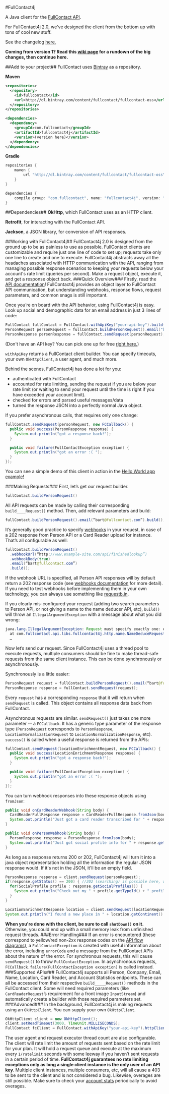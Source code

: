#FullContact4j

A Java client for the [FullContact API](http://www.fullcontact.com/docs).

For FullContact4j 2.0, we've designed the client from the bottom up with tons of cool new stuff.

See the changelog [here.](https://github.com/fullcontact/fullcontact4j/wiki/changelog)

__Coming from version 1? Read this [wiki page](https://github.com/fullcontact/fullcontact4j/wiki/Coming-from-v1.0) for a rundown of the big changes, then continue here.__

##Add to your project##
FullContact uses [Bintray](https://bintray.com/) as a repository.

__Maven__
```xml
<repositories>
  <repository>
    <id>fullcontact</id>
    <url>http://dl.bintray.com/content/fullcontact/fullcontact-oss</url>
  </repository>
</repositories>

<dependencies>
  <dependency>
    <groupId>com.fullcontact</groupId>
    <artifactId>fullcontact4j</artifactId>
    <version>(version here)</version>
  </dependency>
</dependencies>
```
__Gradle__
```groovy
repositories {
    maven {
        url "http://dl.bintray.com/content/fullcontact/fullcontact-oss"
    }
}

dependencies {
    compile group: "com.fullcontact", name: "fullcontact4j", version: "(version here)"
}
```

##Dependencies##
__OkHttp__, which FullContact uses as an HTTP client.

__Retrofit__, for interacting with the FullContact API.

__Jackson__, a JSON library, for conversion of API responses.


##Working with FullContact4j##
FullContact4j 2.0 is designed from the ground up to be as painless to use as possible. FullContact clients are customizable and require just one line of code to set up; requests take only one line to create and one to execute. FullContact4j abstracts away all the headaches associated with HTTP communication with the API, ranging from managing possible response scenarios to keeping your requests below your account's rate limit (queries per second). Make a request object, execute it, and get a response object back.
###Quick Overview###
Firstly, read the [API documentation](https://www.fullcontact.com/developer/docs/)! FullContact4j provides an object layer to FullContact API communication, but understanding webhooks, response flows, request parameters, and common snags is still important.

Once you’re on board with the API behavior, using FullContact4j is easy. Look up social and demographic data for an email address in just 3 lines of code:
```java
FullContact fullContact = FullContact.withApiKey("your-api-key").build();
PersonRequest personRequest = fullContact.buildPersonRequest().email("bart@fullcontact.com").build();
PersonResponse personResponse = fullContact.sendRequest(personRequest);
```
(Don't have an API key? You can pick one up for free [right here.](https://www.fullcontact.com/developer/try-fullcontact/))

`withApiKey` returns a FullContact client builder. You can specify timeouts, your own `OkHttpClient`, a user agent, and much more.

Behind the scenes, FullContact4j has done a lot for you:
* authenticated with FullContact
* accounted for rate limiting, sending the request if you are below your rate limit (or waiting to send your request until the time is right if you have exceeded your account limit).
* checked for errors and parsed useful messages/data
* turned the response JSON into a perfectly normal Java object.

If you prefer asynchronous calls, that requires only one change:
```java
fullContact.sendRequest(personRequest, new FCCallback() {
  public void success(PersonResponse response) {
    System.out.println("got a response back!");
  }

  public void failure(FullContactException exception) {
    System.out.println("got an error :( ");
  }
});
```

You can see a simple demo of this client in action in the [Hello World app example!](https://github.com/fullcontact/fullcontact4j/blob/master/example/src/main/java/com/fullcontact/example/FullContactHelloWorld.java)

###Making Requests###
First, let’s get our request builder.
```java
fullContact.buildPersonRequest()
```
All API requests can be made by calling their corresponding `build____Request()` method. Then, add relevant parameters and build:
```java
fullContact.buildPersonRequest().email(“bart@fullcontact.com”).build();
```
It’s generally good practice to specify [webhooks](https://www.fullcontact.com/developer/docs/person/#webhook-flow-diagram) in your request, in case of a 202 response from Person API or a Card Reader upload for instance. That’s all configurable as well:
```java
fullContact.buildPersonRequest()
  .webhookUrl(“http://www.example-site.com/api/finishedlookup”)
  .webhookBody(true)
  .email(“bart@fullcontact.com”)
  .build();
```
If the webhook URL is specified, all Person API responses will by default return a 202 response code (see [webhooks documentation](https://www.fullcontact.com/developer/docs/person/#webhook-flow-diagram) for more detail). If you need to test webhooks before implementing them in your own technology, you can always use something like [requestb.in](http://requestb.in).


If you clearly mis-configured your request (adding two search parameters to Person API, or not giving a name to the name deducer API, etc), `build()` will throw an `IllegalArgumentException` with a message about what you did wrong:
```java
java.lang.IllegalArgumentException: Request must specify exactly one: email or username
  at com.fullcontact.api.libs.fullcontact4j.http.name.NameDeduceRequest$Builder.validate(NameDeduceRequest.java:51)
  …
```
Now let’s send our request. Since FullContact4j uses a thread pool to execute requests, multiple consumers should be fine to make thread-safe requests from the same client instance. This can be done synchronously or asynchronously.

Synchronously is a little easier:
```java
PersonRequest request = fullContact.buildPersonRequest().email(“bart@fullcontact.com”).build();
PersonResponse response = fullContact.sendRequest(request);
```
Every `request` has a corresponding `response` that it will return when `sendRequest` is called. This object contains all response data back from FullContact.

Asynchronous requests are similar. `sendRequest()` just takes one more parameter -- a `FCCallback`. It has a generic type parameter of the response type (`PersonRequest` corresponds to `PersonResponse`, `LocationNormalizationRequest` to `LocationNormalizationResponse`, etc). `success()` is called when a useful response is returned from the APIs:
```java
fullContact.sendRequest(locationEnrichmentRequest, new FCCallback() {
  public void success(LocationEnrichmentResponse response) {
    System.out.println("got a response back!");
  }

  public void failure(FullContactException exception) {
    System.out.println("got an error :( ");
  }
});
```

You can turn webhook responses into these response objects using `fromJson`:
```java
public void onCardReaderWebhook(String body) {
  CardReaderFullResponse response = CardReaderFullResponse.fromJson(body);
  System.out.println("Just got a card reader transcribed for " + response.getContact().getName().toString());
}

public void onPersonWebhook(String body) {
  PersonResponse response = PersonResponse.fromJson(body);
  System.out.println("Just got social profile info for " + response.getContactInfo().getName().toString());
}
```

As long as a response returns 200 or 202, FullContact4j will turn it into a java object representation holding all the information the regular JSON response would. If it's not in the JSON, it'll be an empty field.
```java
PersonResponse response = client.sendRequest(personRequest);
if(response.getStatus() == 200) { //202 (searching) is possible here, we'll get an empty response!
  for(SocialProfile profile : response.getSocialProfiles()) {
    System.out.println("Check out my " + profile.getTypeId() + " profile: " + profile.getUrl());
  }
}

LocationEnrichmentResponse location = client.sendRequest(locationRequest);
System.out.println("I found a new place in " + location.getContinent() + " with a population of " + location.getPopulation());
```

__When you're done with the client, be sure to call `shutDown()` on it.__ Otherwise, you could end up with a small memory leak from unfinished request threads.
###Error Handling###
If an error is encountered (these correspond to yellow/red non-2xx response codes on the [API flow diagrams](https://www.fullcontact.com/developer/docs/person/#flow-diagram)), a `FullContactException` is created with useful information about the error, including `errorCode` and a message from the FullContact APIs about the nature of the error. For synchronous requests, this will cause `sendRequest()` to throw `FullContactException`. In asynchronous requests, `FCCallback.failure(FullContactException exception)` is called instead.
###Supported APIs###
FullContact4j supports all Person, Company, Email, Name, Location, Card Reader, and Account Statistics endpoints. These can all be accessed from their respective `build_____Request()` methods in the FullContact client. Some will need required parameters (like `CardReaderRequest`’s requirement for a front image `InputStream`) and automatically create a builder with those required parameters set.
###Advanced###
In the background, FullContact4j is making requests using an `OkHttpClient`. You can supply your own `OkHttpClient`.
```java
OkHttpClient client = new OkHttpClient();
client.setReadTimeout(3000, TimeUnit.MILLISECONDS);
FullContact fcClient = FullContact.withApiKey("your-api-key").httpClient(client).build();
```
The user agent and request executor thread count are also configurable. The client will rate limit the amount of requests sent based on the rate limit for your plan. It will hold a request queue and execute at the maximum every `1/ratelimit` seconds with some leeway if you haven’t sent requests in a certain period of time. __FullContact4j guarantees no rate limiting exceptions only as long a single client instance is the only user of an API key__. Multiple client instances, multiple consumers, etc, will all cause a 403 to be sent to the client and is not considered a bug. Likewise, overages are still possible. Make sure to check your [account stats](https://www.fullcontact.com/developer/docs/account-stats) periodically to avoid overages.
